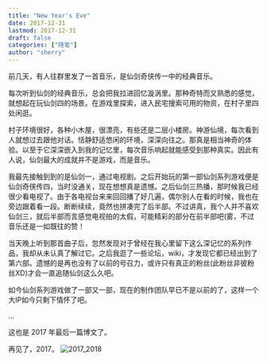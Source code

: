 ```yaml
---
title: "New Year's Eve"
date: 2017-12-31
lastmod: 2017-12-31
draft: false
categories: ["随笔"]
author: "sherry"
---
```

前几天，有人往群里发了一首音乐，是仙剑奇侠传一中的经典音乐。

每次听到仙剑的经典音乐，总会把我拉进回忆漩涡里。那种奇特而又熟悉的感觉，就想起在玩仙剑四的场景。在游戏里探索，进入民宅搜索可用的物资，在村子里四处闲逛。

村子环境很好，各种小木屋，很漂亮，有些还是二层小楼房。神游仙境，每次看到人就想过去跟他对话。恬静舒适悠闲的环境，深深向往之。那真是相当神奇的体验。以至于它深深嵌入到我的记忆里，每次音乐响起就能感受到那种真实。因此有人说，仙剑最大的成就并不是游戏，而是音乐。

<!--more-->

我最先接触到到的是仙剑一，通过电视剧。之后开始玩的第一部仙剑系列游戏便是仙剑奇侠传四，当时没通关，现在想想真是遗憾。之后仙剑三热播，那时候我已经很少看电视了。由于各电视台来来回回播了好几遍，偶尔别人在看的时候，我也在旁边跟着看一段。断断续续，竟然也拼凑完了后半部。不过讲真，我个人并不喜欢仙剑三，就后半部而言感觉电视拍的太假，可能精彩的部分在前半部吧(雾，不过音乐还是一如既往的赞！

当天晚上听到那首曲子后，忽然发现对于曾经在我心里留下这么深记忆的系列作品，我却从未认真了解过它。之后我逛了一些论坛，wiki，才发现它都已经出到了第六部。遗憾的是再也没有了以前的号召力，或许只有真正的粉丝(此粉丝非彼粉丝XD)才会一直追随仙剑这么久吧。

如今仙剑系列游戏做了一部又一部，现在的制作团队早已不是以前的了，这样一个大IP如今只剩下情怀了吧。

...

这也是 2017 年最后一篇博文了。

再见了，2017。
![2017_2018](https://s1.ax1x.com/2020/05/26/tPUMge.jpg)
